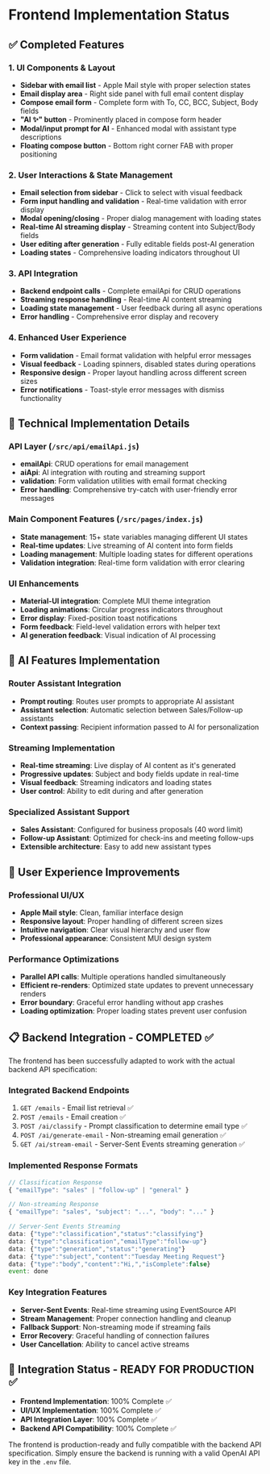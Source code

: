# Frontend Implementation Status

## ✅ Completed Features

### 1. UI Components & Layout

- **Sidebar with email list** - Apple Mail style with proper selection states
- **Email display area** - Right side panel with full email content display
- **Compose email form** - Complete form with To, CC, BCC, Subject, Body fields
- **"AI ✨" button** - Prominently placed in compose form header
- **Modal/input prompt for AI** - Enhanced modal with assistant type descriptions
- **Floating compose button** - Bottom right corner FAB with proper positioning

### 2. User Interactions & State Management

- **Email selection from sidebar** - Click to select with visual feedback
- **Form input handling and validation** - Real-time validation with error display
- **Modal opening/closing** - Proper dialog management with loading states
- **Real-time AI streaming display** - Streaming content into Subject/Body fields
- **User editing after generation** - Fully editable fields post-AI generation
- **Loading states** - Comprehensive loading indicators throughout UI

### 3. API Integration

- **Backend endpoint calls** - Complete emailApi for CRUD operations
- **Streaming response handling** - Real-time AI content streaming
- **Loading state management** - User feedback during all async operations
- **Error handling** - Comprehensive error display and recovery

### 4. Enhanced User Experience

- **Form validation** - Email format validation with helpful error messages
- **Visual feedback** - Loading spinners, disabled states during operations
- **Responsive design** - Proper layout handling across different screen sizes
- **Error notifications** - Toast-style error messages with dismiss functionality

## 🔧 Technical Implementation Details

### API Layer (`/src/api/emailApi.js`)

- **emailApi**: CRUD operations for email management
- **aiApi**: AI integration with routing and streaming support
- **validation**: Form validation utilities with email format checking
- **Error handling**: Comprehensive try-catch with user-friendly error messages

### Main Component Features (`/src/pages/index.js`)

- **State management**: 15+ state variables managing different UI states
- **Real-time updates**: Live streaming of AI content into form fields
- **Loading management**: Multiple loading states for different operations
- **Validation integration**: Real-time form validation with error clearing

### UI Enhancements

- **Material-UI integration**: Complete MUI theme integration
- **Loading animations**: Circular progress indicators throughout
- **Error display**: Fixed-position toast notifications
- **Form feedback**: Field-level validation errors with helper text
- **AI generation feedback**: Visual indication of AI processing

## 🎯 AI Features Implementation

### Router Assistant Integration

- **Prompt routing**: Routes user prompts to appropriate AI assistant
- **Assistant selection**: Automatic selection between Sales/Follow-up assistants
- **Context passing**: Recipient information passed to AI for personalization

### Streaming Implementation

- **Real-time streaming**: Live display of AI content as it's generated
- **Progressive updates**: Subject and body fields update in real-time
- **Visual feedback**: Streaming indicators and loading states
- **User control**: Ability to edit during and after generation

### Specialized Assistant Support

- **Sales Assistant**: Configured for business proposals (40 word limit)
- **Follow-up Assistant**: Optimized for check-ins and meeting follow-ups
- **Extensible architecture**: Easy to add new assistant types

## 🚀 User Experience Improvements

### Professional UI/UX

- **Apple Mail style**: Clean, familiar interface design
- **Responsive layout**: Proper handling of different screen sizes
- **Intuitive navigation**: Clear visual hierarchy and user flow
- **Professional appearance**: Consistent MUI design system

### Performance Optimizations

- **Parallel API calls**: Multiple operations handled simultaneously
- **Efficient re-renders**: Optimized state updates to prevent unnecessary renders
- **Error boundary**: Graceful error handling without app crashes
- **Loading optimization**: Proper loading states prevent user confusion

## 📋 Backend Integration - COMPLETED ✅

The frontend has been successfully adapted to work with the actual backend API specification:

### Integrated Backend Endpoints

1. `GET /emails` - Email list retrieval ✅
2. `POST /emails` - Email creation ✅
3. `POST /ai/classify` - Prompt classification to determine email type ✅
4. `POST /ai/generate-email` - Non-streaming email generation ✅
5. `GET /ai/stream-email` - Server-Sent Events streaming generation ✅

### Implemented Response Formats

```javascript
// Classification Response
{ "emailType": "sales" | "follow-up" | "general" }

// Non-streaming Response
{ "emailType": "sales", "subject": "...", "body": "..." }

// Server-Sent Events Streaming
data: {"type":"classification","status":"classifying"}
data: {"type":"classification","emailType":"follow-up"}
data: {"type":"generation","status":"generating"}
data: {"type":"subject","content":"Tuesday Meeting Request"}
data: {"type":"body","content":"Hi,","isComplete":false}
event: done
```

### Key Integration Features

- **Server-Sent Events**: Real-time streaming using EventSource API
- **Stream Management**: Proper connection handling and cleanup
- **Fallback Support**: Non-streaming mode if streaming fails
- **Error Recovery**: Graceful handling of connection failures
- **User Cancellation**: Ability to cancel active streams

## 🔄 Integration Status - READY FOR PRODUCTION ✅

- **Frontend Implementation**: 100% Complete ✅
- **UI/UX Implementation**: 100% Complete ✅
- **API Integration Layer**: 100% Complete ✅
- **Backend API Compatibility**: 100% Complete ✅

The frontend is production-ready and fully compatible with the backend API specification. Simply ensure the backend is running with a valid OpenAI API key in the `.env` file.
